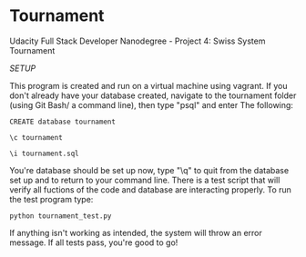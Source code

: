 # Tournament
Udacity Full Stack Developer Nanodegree - Project 4: Swiss System Tournament

_SETUP_

This program is created and run on a virtual machine using vagrant.
If you don't already have your database created, navigate to the tournament folder (using Git Bash/ a command line), then type "psql" and enter The following:

    CREATE database tournament

    \c tournament

    \i tournament.sql

You're database should be set up now, type "\q" to quit from the database set up and to return to your command line.
There is a test script that will verify all fuctions of the code and database are interacting properly. To run the test program type:

    python tournament_test.py

If anything isn't working as intended, the system will throw an error message. If all tests pass, you're good to go!
